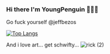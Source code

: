 ### Hi there I'm YoungPenguin 🐧🐧🐧


Go fuck yourself @jeffbezos 
                                         

[![Top Langs](https://github-readme-stats.vercel.app/api/top-langs/?username=youngpenguin&show_icons=true&theme=vue&layout=compact)](https://github.com/youngpenguin/github-readme-stats)

And i love art... get schwifty...
![rick (2)](https://user-images.githubusercontent.com/56176145/92915283-b3c51f00-f42c-11ea-92cd-8688b4e87678.jpg)

<!--
**YoungPenguin/YoungPenguin** is a ✨ _special_ ✨ repository because its `README.md` (this file) appears on your GitHub profile.

Here are some ideas to get you started:

- 🔭 I’m currently working on ...
- 🌱 I’m currently learning ...
- 👯 I’m looking to collaborate on ...
- 🤔 I’m looking for help with ...
- 💬 Ask me about ...
- 📫 How to reach me: ...
- 😄 Pronouns: ...
- ⚡ Fun fact: ...
-->
